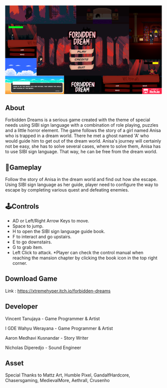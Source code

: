 <p align="center">
  <img src="bannerforbidden.png" width="800" />
</p>

## About
Forbidden Dreams is a serious game created with the theme of special needs using SIBI sign language with a combination of role playing, 
puzzles and a little horror element. The game follows the story of a girl named Anisa who is trapped in a dream world. There he met a ghost named 'A' who would guide him to get out of the dream world. 
Anisa's journey will certainly not be easy, she has to solve several cases, where to solve them, Anisa has to use SIBI sign language. That way, he can be free from the dream world.

## 🎯Gameplay
Follow the story of Anisa in the dream world and find out how she escape. Using SIBI sign language as her guide, player need to configure the way to escape by completing various quest and defeating enemies.

## 🕹️Controls
- AD or Left/Right Arrow Keys to move.
- Space to jump.
- H to open the SIBI sign language guide book.
- F to interact and go upstairs.
- E to go downstairs.
- G to grab item.
- Left Click to attack.
*Player can check the control manual when reaching the mansion chapter by clicking the book icon in the top right corner.


## Download Game
Link : https://xtremehyper.itch.io/forbidden-dreams


## Developer
Vincent Tanujaya - Game Programmer & Artist

I GDE Wahyu Werayana - Game Programmer & Artist

Aaron Medhavi Kusnandar - Story Writer

Nicholas Diperedjo - Sound Engineer


## Asset
Special Thanks to 
Mattz Art, Humble Pixel, GandalfHardcore, Chasersgaming, MedievalMore, Aethrall, Crusenho




